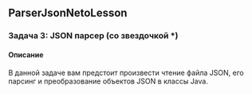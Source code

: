 ## ParserJsonNetoLesson
### Задача 3: JSON парсер (со звездочкой *)
#### Описание
В данной задаче вам предстоит произвести чтение файла JSON, его парсинг и преобразование объектов JSON в классы Java.
